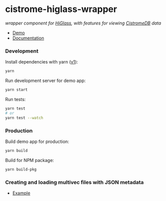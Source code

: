 # cistrome-higlass-wrapper

_wrapper component for [HiGlass](http://higlass.io/), with features for viewing [CistromeDB](http://cistrome.org/db/) data_

- [Demo](http://chgw.gehlenborglab.org/)
- [Documentation](http://chgw.gehlenborglab.org/docs/)

### Development

Install dependencies with yarn ([v1](http://classic.yarnpkg.com)):

```sh
yarn
```

Run development server for demo app:

```sh
yarn start
```

Run tests:

```sh
yarn test
# or
yarn test --watch
```

### Production

Build demo app for production:

```sh
yarn build
```

Build for NPM package:

```sh
yarn build-pkg
```

### Creating and loading multivec files with JSON metadata

- [Example](https://github.com/keller-mark/clodius-cistrome-example)
